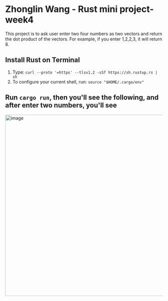 # Zhonglin Wang - Rust mini project-week4
This project is to ask user enter two four numbers as two vectors and return the dot product of the vectors. For example, if you enter 1,2,2,3, it will return 8.

## Install Rust on Terminal
1. Type: `curl --proto '=https' --tlsv1.2 -sSf https://sh.rustup.rs | sh`
2. To configure your current shell, run: `source "$HOME/.cargo/env"`

## Run `cargo run`, then you'll see the following, and after enter two numbers, you'll see
<img width="580" alt="image" src="https://user-images.githubusercontent.com/112585430/218634198-ca5adedb-4270-45c2-9219-b285dbf934c1.png">
